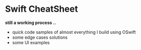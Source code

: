 **Swift CheatSheet**
===================
**still a working process ..**
 - quick code samples of almost everything I build using OSwift
 - some edge cases solutions 
 - some UI examples
